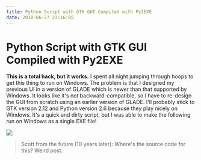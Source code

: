 ```yaml
---
title: Python Script with GTK GUI Compiled with Py2EXE
date: 2010-06-27 23:16:05
---
```


# Python Script with GTK GUI Compiled with Py2EXE

__This is a total hack, but it works.__ I spent all night jumping through hoops to get this thing to run on Windows. The problem is that I designed my previous UI in a version of GLADE which is newer than that supported by Windows. It looks like it's not backward-compatible, so I have to re-design the GUI from scratch using an earlier version of GLADE. I'll probably stick to GTK version 2.12 and Python version 2.6 because they play nicely on Windows. It's a quick and dirty script, but I was able to make the following run on Windows as a single EXE file!

<div class="text-center">

![](https://swharden.com/static/2010/06/27/glade_windows_python.png)

</div>

> Scott from the future (10 years later): Where's the source code for this? Weird post.